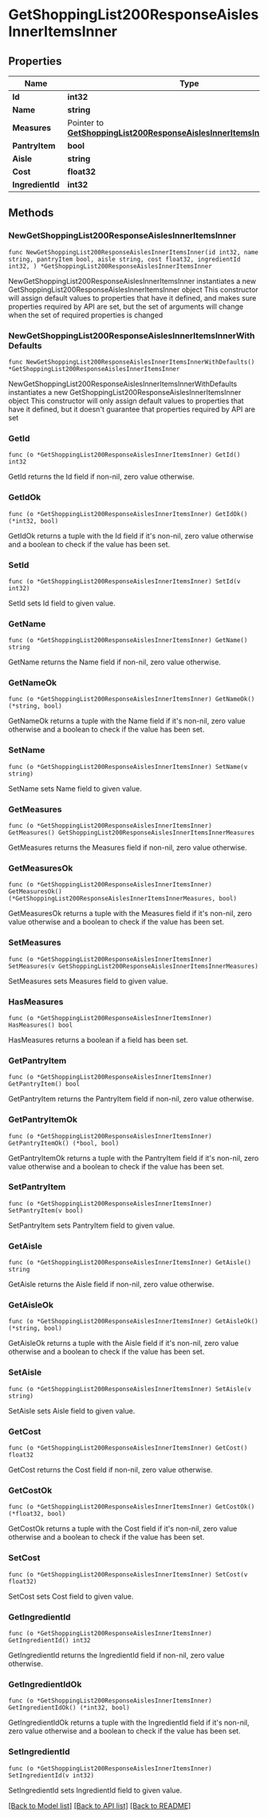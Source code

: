 # GetShoppingList200ResponseAislesInnerItemsInner

## Properties

Name | Type | Description | Notes
------------ | ------------- | ------------- | -------------
**Id** | **int32** |  | 
**Name** | **string** |  | 
**Measures** | Pointer to [**GetShoppingList200ResponseAislesInnerItemsInnerMeasures**](GetShoppingList200ResponseAislesInnerItemsInnerMeasures.md) |  | [optional] 
**PantryItem** | **bool** |  | 
**Aisle** | **string** |  | 
**Cost** | **float32** |  | 
**IngredientId** | **int32** |  | 

## Methods

### NewGetShoppingList200ResponseAislesInnerItemsInner

`func NewGetShoppingList200ResponseAislesInnerItemsInner(id int32, name string, pantryItem bool, aisle string, cost float32, ingredientId int32, ) *GetShoppingList200ResponseAislesInnerItemsInner`

NewGetShoppingList200ResponseAislesInnerItemsInner instantiates a new GetShoppingList200ResponseAislesInnerItemsInner object
This constructor will assign default values to properties that have it defined,
and makes sure properties required by API are set, but the set of arguments
will change when the set of required properties is changed

### NewGetShoppingList200ResponseAislesInnerItemsInnerWithDefaults

`func NewGetShoppingList200ResponseAislesInnerItemsInnerWithDefaults() *GetShoppingList200ResponseAislesInnerItemsInner`

NewGetShoppingList200ResponseAislesInnerItemsInnerWithDefaults instantiates a new GetShoppingList200ResponseAislesInnerItemsInner object
This constructor will only assign default values to properties that have it defined,
but it doesn't guarantee that properties required by API are set

### GetId

`func (o *GetShoppingList200ResponseAislesInnerItemsInner) GetId() int32`

GetId returns the Id field if non-nil, zero value otherwise.

### GetIdOk

`func (o *GetShoppingList200ResponseAislesInnerItemsInner) GetIdOk() (*int32, bool)`

GetIdOk returns a tuple with the Id field if it's non-nil, zero value otherwise
and a boolean to check if the value has been set.

### SetId

`func (o *GetShoppingList200ResponseAislesInnerItemsInner) SetId(v int32)`

SetId sets Id field to given value.


### GetName

`func (o *GetShoppingList200ResponseAislesInnerItemsInner) GetName() string`

GetName returns the Name field if non-nil, zero value otherwise.

### GetNameOk

`func (o *GetShoppingList200ResponseAislesInnerItemsInner) GetNameOk() (*string, bool)`

GetNameOk returns a tuple with the Name field if it's non-nil, zero value otherwise
and a boolean to check if the value has been set.

### SetName

`func (o *GetShoppingList200ResponseAislesInnerItemsInner) SetName(v string)`

SetName sets Name field to given value.


### GetMeasures

`func (o *GetShoppingList200ResponseAislesInnerItemsInner) GetMeasures() GetShoppingList200ResponseAislesInnerItemsInnerMeasures`

GetMeasures returns the Measures field if non-nil, zero value otherwise.

### GetMeasuresOk

`func (o *GetShoppingList200ResponseAislesInnerItemsInner) GetMeasuresOk() (*GetShoppingList200ResponseAislesInnerItemsInnerMeasures, bool)`

GetMeasuresOk returns a tuple with the Measures field if it's non-nil, zero value otherwise
and a boolean to check if the value has been set.

### SetMeasures

`func (o *GetShoppingList200ResponseAislesInnerItemsInner) SetMeasures(v GetShoppingList200ResponseAislesInnerItemsInnerMeasures)`

SetMeasures sets Measures field to given value.

### HasMeasures

`func (o *GetShoppingList200ResponseAislesInnerItemsInner) HasMeasures() bool`

HasMeasures returns a boolean if a field has been set.

### GetPantryItem

`func (o *GetShoppingList200ResponseAislesInnerItemsInner) GetPantryItem() bool`

GetPantryItem returns the PantryItem field if non-nil, zero value otherwise.

### GetPantryItemOk

`func (o *GetShoppingList200ResponseAislesInnerItemsInner) GetPantryItemOk() (*bool, bool)`

GetPantryItemOk returns a tuple with the PantryItem field if it's non-nil, zero value otherwise
and a boolean to check if the value has been set.

### SetPantryItem

`func (o *GetShoppingList200ResponseAislesInnerItemsInner) SetPantryItem(v bool)`

SetPantryItem sets PantryItem field to given value.


### GetAisle

`func (o *GetShoppingList200ResponseAislesInnerItemsInner) GetAisle() string`

GetAisle returns the Aisle field if non-nil, zero value otherwise.

### GetAisleOk

`func (o *GetShoppingList200ResponseAislesInnerItemsInner) GetAisleOk() (*string, bool)`

GetAisleOk returns a tuple with the Aisle field if it's non-nil, zero value otherwise
and a boolean to check if the value has been set.

### SetAisle

`func (o *GetShoppingList200ResponseAislesInnerItemsInner) SetAisle(v string)`

SetAisle sets Aisle field to given value.


### GetCost

`func (o *GetShoppingList200ResponseAislesInnerItemsInner) GetCost() float32`

GetCost returns the Cost field if non-nil, zero value otherwise.

### GetCostOk

`func (o *GetShoppingList200ResponseAislesInnerItemsInner) GetCostOk() (*float32, bool)`

GetCostOk returns a tuple with the Cost field if it's non-nil, zero value otherwise
and a boolean to check if the value has been set.

### SetCost

`func (o *GetShoppingList200ResponseAislesInnerItemsInner) SetCost(v float32)`

SetCost sets Cost field to given value.


### GetIngredientId

`func (o *GetShoppingList200ResponseAislesInnerItemsInner) GetIngredientId() int32`

GetIngredientId returns the IngredientId field if non-nil, zero value otherwise.

### GetIngredientIdOk

`func (o *GetShoppingList200ResponseAislesInnerItemsInner) GetIngredientIdOk() (*int32, bool)`

GetIngredientIdOk returns a tuple with the IngredientId field if it's non-nil, zero value otherwise
and a boolean to check if the value has been set.

### SetIngredientId

`func (o *GetShoppingList200ResponseAislesInnerItemsInner) SetIngredientId(v int32)`

SetIngredientId sets IngredientId field to given value.



[[Back to Model list]](../README.md#documentation-for-models) [[Back to API list]](../README.md#documentation-for-api-endpoints) [[Back to README]](../README.md)


